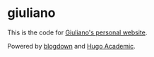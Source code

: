 # giuliano

This is the code for <a href="https://giulianonetto.netlify.app/" target="_blank">Giuliano's personal website</a>.

Powered by <a href="https://bookdown.org/yihui/blogdown/" target="_blank">blogdown</a> and <a href="https://themes.gohugo.io/academic/" target="_blank">Hugo Academic</a>.
